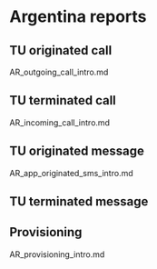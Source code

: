 # Argentina reports

## TU originated call
AR_outgoing_call_intro.md

## TU terminated call
AR_incoming_call_intro.md

## TU originated message
AR_app_originated_sms_intro.md

## TU terminated message

## Provisioning
AR_provisioning_intro.md

